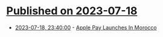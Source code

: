 # [Published on 2023-07-18](index.md)

* [2023-07-18, 23:40:00](https://news.slashdot.org/story/23/07/18/2047207/apple-pay-launches-in-morocco?utm_source=rss1.0mainlinkanon&utm_medium=feed) - [Apple Pay Launches In Morocco](https://news.slashdot.org/story/23/07/18/2047207/apple-pay-launches-in-morocco?utm_source=rss1.0mainlinkanon&utm_medium=feed)
